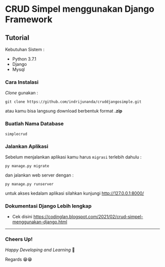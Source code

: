 # CRUD Simpel menggunakan Django Framework

## Tutorial

Kebutuhan Sistem :

- Python 3.7.1
- Django 
- Mysql

### Cara Instalasi


*Clone* gunakan :

```
git clone https://github.com/indrijunanda/cruddjangosimple.git
```

atau kamu bisa langsung download berbentuk format **.zip**

### Buatlah Nama Database 

```
simplecrud
```

### Jalankan Aplikasi 

Sebelum menjalankan aplikasi kamu harus `migrasi` terlebih dahulu :

```
py manage.py migrate
```

dan jalankan web server dengan : 
```
py manage.py runserver
```

untuk akses kedalam aplikasi silahkan kunjungi http://127.0.0.1:8000/ 

### Dokumentasi Django Lebih lengkap
- Cek disini https://codinglan.blogspot.com/2021/02/crud-simpel-menggunakan-django.html




-------------------
### Cheers Up!

*Happy Developing and Learning* 💪



Regards 😁😁
